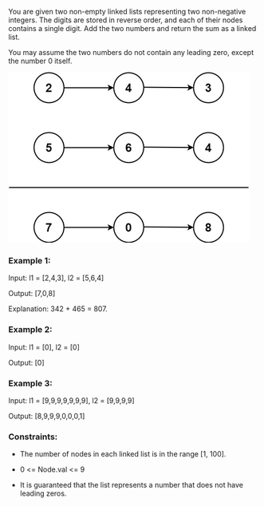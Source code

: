 You are given two non-empty linked lists representing two non-negative integers. The digits are stored in reverse order, and each of their nodes contains a single digit. Add the two numbers and return the sum as a linked list.

You may assume the two numbers do not contain any leading zero, except the number 0 itself.

![img.png](img.png)

### Example 1:
Input: l1 = [2,4,3], l2 = [5,6,4]

Output: [7,0,8]

Explanation: 342 + 465 = 807.


### Example 2:

Input: l1 = [0], l2 = [0]

Output: [0]

### Example 3:

Input: l1 = [9,9,9,9,9,9,9], l2 = [9,9,9,9]

Output: [8,9,9,9,0,0,0,1]


### Constraints:

* The number of nodes in each linked list is in the range [1, 100].

* 0 <= Node.val <= 9

* It is guaranteed that the list represents a number that does not have leading zeros.